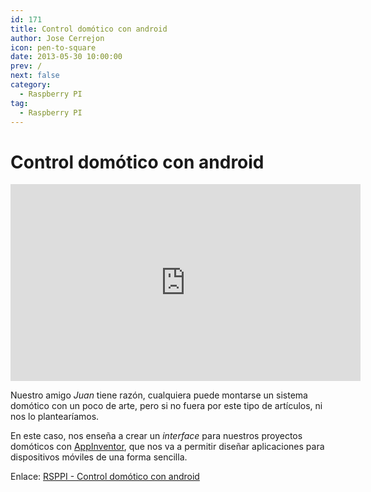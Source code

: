 ```yaml
---
id: 171
title: Control domótico con android
author: Jose Cerrejon
icon: pen-to-square
date: 2013-05-30 10:00:00
prev: /
next: false
category:
  - Raspberry PI
tag:
  - Raspberry PI
---
```


# Control domótico con android

<iframe width="560" height="315" src="http://www.youtube.com/embed/Ak7H6-I-xA8" frameborder="0" allowfullscreen></iframe>

Nuestro amigo *Juan* tiene razón, cualquiera puede montarse un sistema domótico con un poco de arte, pero si no fuera por este tipo de artículos, ni nos lo plantearíamos.

En este caso, nos enseña a crear un *interface* para nuestros proyectos domóticos con [AppInventor](http://appinventor.mit.edu/), que nos va a permitir diseñar aplicaciones para dispositivos móviles de una forma sencilla.

Enlace: [RSPPI - Control domótico con android](http://rsppi.blogspot.com.es/2013/05/control-domotico-con-android.html)